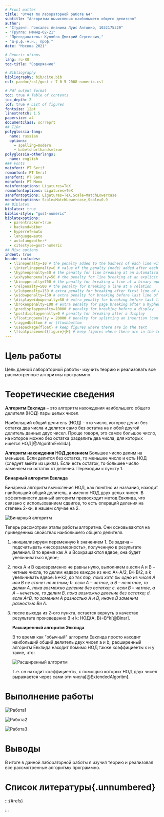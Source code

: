 ```yaml
---
# Front matter
title: "Отчёт по лабораторной работе №4"
subtitle: "Алгоритмы вычисления наибольшего общего делителя"
author: 
- "Студент: Гонсалес Ананина Луис Антонио, 1032175329"
- "Группа: НФИмд-02-21"
- "Преподаватель: Кулябов Дмитрий Сергеевич,"
- "д-р.ф.-м.н., проф."
date: "Москва 2021"

# Generic otions
lang: ru-RU
toc-title: "Содержание"

# Bibliography
bibliography: bib/cite.bib
csl: pandoc/csl/gost-r-7-0-5-2008-numeric.csl

# Pdf output format
toc: true # Table of contents
toc_depth: 2
lof: true # List of figures
fontsize: 12pt
linestretch: 1.5
papersize: a4
documentclass: scrreprt
## I18n
polyglossia-lang:
  name: russian
  options:
	- spelling=modern
	- babelshorthands=true
polyglossia-otherlangs:
  name: english
### Fonts
mainfont: PT Serif
romanfont: PT Serif
sansfont: PT Sans
monofont: PT Mono
mainfontoptions: Ligatures=TeX
romanfontoptions: Ligatures=TeX
sansfontoptions: Ligatures=TeX,Scale=MatchLowercase
monofontoptions: Scale=MatchLowercase,Scale=0.9
## Biblatex
biblatex: true
biblio-style: "gost-numeric"
biblatexoptions:
  - parentracker=true
  - backend=biber
  - hyperref=auto
  - language=auto
  - autolang=other*
  - citestyle=gost-numeric
## Misc options
indent: true
header-includes:
  - \linepenalty=10 # the penalty added to the badness of each line within a paragraph (no associated penalty node) Increasing the value makes tex try to have fewer lines in the paragraph.
  - \interlinepenalty=0 # value of the penalty (node) added after each line of a paragraph.
  - \hyphenpenalty=50 # the penalty for line breaking at an automatically inserted hyphen
  - \exhyphenpenalty=50 # the penalty for line breaking at an explicit hyphen
  - \binoppenalty=700 # the penalty for breaking a line at a binary operator
  - \relpenalty=500 # the penalty for breaking a line at a relation
  - \clubpenalty=150 # extra penalty for breaking after first line of a paragraph
  - \widowpenalty=150 # extra penalty for breaking before last line of a paragraph
  - \displaywidowpenalty=50 # extra penalty for breaking before last line before a display math
  - \brokenpenalty=100 # extra penalty for page breaking after a hyphenated line
  - \predisplaypenalty=10000 # penalty for breaking before a display
  - \postdisplaypenalty=0 # penalty for breaking after a display
  - \floatingpenalty = 20000 # penalty for splitting an insertion (can only be split footnote in standard LaTeX)
  - \raggedbottom # or \flushbottom
  - \usepackage{float} # keep figures where there are in the text
  - \floatplacement{figure}{H} # keep figures where there are in the text
---
```


# Цель работы

Цель данной лабораторной работы- изучить теорию и реализовать все рассмотренные алгоритмы программно.

# Теоретические сведения

**Алгоритм Евклида** – это алгоритм нахождения наибольшего общего делителя (НОД) пары целых чисел.

Наибольший общий делитель (НОД) – это число, которое делит без остатка два числа и делится само без остатка на любой другой делитель данных двух чисел. Проще говоря, это самое большое число, на которое можно без остатка разделить два числа, для которых ищется НОД[@AlgoritmEvklida].

**Алгоритм нахождения НОД делением**
Большее число делим на меньшее.
Если делится без остатка, то меньшее число и есть НОД (следует выйти из цикла).
Если есть остаток, то большее число заменяем на остаток от деления.
Переходим к пункту 1.

**Бинарный алгоритм Евклида**

Бинарный алгоритм вычисления НОД, как понятно из названия, находит наибольший общий делитель, а именно НОД двух целых чисел. В эффективности данный алгоритм превосходит метод Евклида, что связано с использованием сдвигов, то есть операций деления на степень 2-ки, в нашем случае на 2.

![Бинарный алгоритм](images\Бинарный_алгоритм.JPG)

Теперь рассмотрим этапы работы алгоритма. Они основываются на приведенных свойствах наибольшего общего делителя.

1) инициализируем переменную k значением 1. Ее задача – подсчитывать «несоразмерность», полученную в результате деления. В то время как A и Bсокращаются вдвое, она будет увеличиваться вдвое;

2) пока A и B одновременно не равны нулю, выполняем
   a.если A и B – четные числа, то делим надвое каждое из них: A<-A/2, B<-B/2, а k увеличивать вдвое: k<-k*2, до тех пор, пока хотя бы одно из чисел A или B не станет нечетным;
   b. если A – четное, а B – нечетное, то делим A, пока возможно деление без остатка;
   c. если B – четное, а A – нечетное, то делим B, пока возможно деление без остатка;
   d. если A≥B, то заменим A разностью A и B, иначе B заменим разностью Bи A.*

3) после выхода из 2-ого пункта, остается вернуть в качестве результата произведение B и k: НОД(A, B)=B*k[@Binar].

   **Расширенный алгоритм Эвклида**

   В то время как "обычный" алгоритм Евклида просто находит наибольший общий делитель двух чисел a и b, расширенный алгоритм Евклида находит помимо НОД также коэффициенты x и y такие, что:

   

   ![Расширенный алгоритм](images\Расширенный_алгоритм.JPG)

   Т.е. он находит коэффициенты, с помощью которых НОД двух чисел выражается через сами эти числа[@ExtendedAlgoritm].

# Выполнение работы

![Работа1](images\Работа1.JPG)

![Работа2](images\Работа2.JPG)

![Работа3](images\Работа3.JPG)

# Выводы

В итоге в данной лабораторной работы я изучил теорию и реализовал все рассмотренные алгоритмы программно.

# Список литературы{.unnumbered}

:::{#refs}

:::








